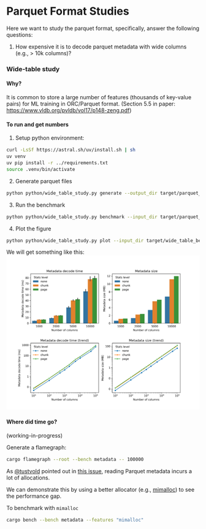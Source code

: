 # Parquet Format Studies

Here we want to study the parquet format, specifically, answer the following questions:
1. How expensive it is to decode parquet metadata with wide columns (e.g., > 10k columns)? 



### Wide-table study

#### Why?
<!-- Parquet is used in machine learning workloads to store [vector embeddings](https://huggingface.co/datasets?sort=downloads&search=embed), each vector is an array of floating numbers. -->
<!-- For a vector with 10k dimensions, we have 10k columns in the parquet schema. (This is not true: vector embeddings are stored as lists in Parquets' nested model.) -->
<!-- (personal note: I don't think this is the intended use case for parquet) -->

It is common to store a large number of features (thousands of key-value pairs) for ML training in ORC/Parquet format.
(Section 5.5 in paper: https://www.vldb.org/pvldb/vol17/p148-zeng.pdf)

#### To run and get numbers

1. Setup python environment:
```bash
curl -LsSf https://astral.sh/uv/install.sh | sh
uv venv
uv pip install -r ../requirements.txt
source .venv/bin/activate
```

2. Generate parquet files
```bash
python python/wide_table_study.py generate --output_dir target/parquet_files
```

3. Run the benchmark
```bash
python python/wide_table_study.py benchmark --input_dir target/parquet_files --output_dir target/wide_table_bench/
```

4. Plot the figure
```bash
python python/wide_table_study.py plot --input_dir target/wide_table_bench/ --output_dir target/wide_table_figure
```

We will get something like this:
![wide_table](python/metadata.png)



#### Where did time go?
(working-in-progress)

Generate a flamegraph:
```bash
cargo flamegraph --root --bench metadata -- 100000
```

As [@tustvold](https://github.com/tustvold) pointed out in [this issue](https://github.com/apache/arrow-rs/issues/5775), reading Parquet metadata incurs a lot of allocations.

We can demonstrate this by using a better allocator (e.g., [mimalloc](https://github.com/purpleprotocol/mimalloc_rust)) to see the performance gap. 

To benchmark with `mimalloc`
```bash
cargo bench --bench metadata --features "mimalloc"
```

